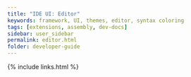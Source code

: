 ```yaml
---
title: "IDE UI: Editor"
keywords: framework, UI, themes, editor, syntax coloring
tags: [extensions, assembly, dev-docs]
sidebar: user_sidebar
permalink: editor.html
folder: developer-guide
---
```


{% include links.html %}

